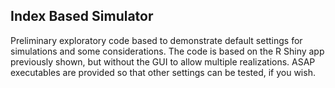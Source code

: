 ## Index Based Simulator

Preliminary exploratory code based to demonstrate default settings for simulations and some considerations. The code is based on the R Shiny app previously shown, but without the GUI to allow multiple realizations. ASAP executables are provided so that other settings can be tested, if you wish.


